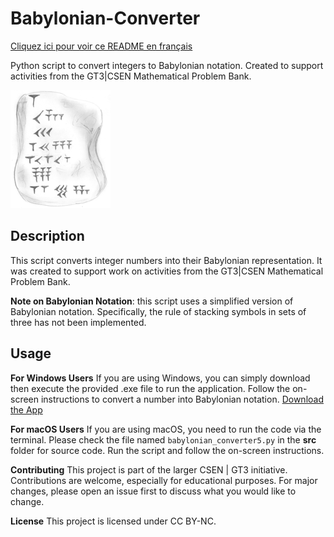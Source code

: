 # Babylonian-Converter
[Cliquez ici pour voir ce README en français](README_FR.md)

Python script to convert integers to Babylonian notation. Created to support activities from the GT3|CSEN Mathematical Problem Bank.

![tablette](./docs/tab.png)

## Description
This script converts integer numbers into their Babylonian representation. It was created to support work on activities from the GT3|CSEN Mathematical Problem Bank.

**Note on Babylonian Notation**: this script uses a simplified version of Babylonian notation. Specifically, the rule of stacking symbols in sets of three has not been implemented. 

## Usage

**For Windows Users**
If you are using Windows, you can simply download then execute the provided .exe file to run the application. Follow the on-screen instructions to convert a number into Babylonian notation.
[Download the App](https://github.com/romainbourdoncle/babylonian_converter/releases/download/Babylonian_converter1.0.0/babylonian_converter5.exe)

**For macOS Users**
If you are using macOS, you need to run the code via the terminal. Please check the file named ```babylonian_converter5.py``` in the **src** folder for source code. Run the script and follow the on-screen instructions.

**Contributing**
This project is part of the larger CSEN | GT3 initiative. Contributions are welcome, especially for educational purposes. For major changes, please open an issue first to discuss what you would like to change.

**License**
This project is licensed under CC BY-NC.
